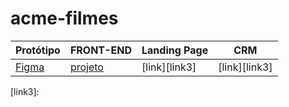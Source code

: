 # acme-filmes

Protótipo | FRONT-END | Landing Page | CRM
----------|-----------|--------------|-----
[Figma][link1] | [projeto][link2] | [link][link3] | [link][link3] 


[link1]: https://www.figma.com/file/8EyVrWq3oC5IAEMxausPEc/Untitled?type=design&node-id=0%3A1&mode=design&t=5nlmoRafG60bzhrt-1
[link2]: https://github.com/luandso/acme-FRONT
[link3]: 

